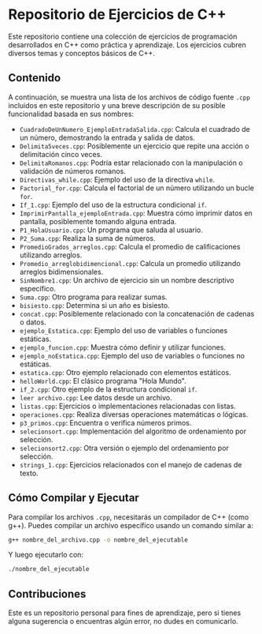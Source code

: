 # Repositorio de Ejercicios de C++

Este repositorio contiene una colección de ejercicios de programación desarrollados en C++ como práctica y aprendizaje. Los ejercicios cubren diversos temas y conceptos básicos de C++.

## Contenido

A continuación, se muestra una lista de los archivos de código fuente `.cpp` incluidos en este repositorio y una breve descripción de su posible funcionalidad basada en sus nombres:

*   `CuadradoDeUnNumero_EjemploEntradaSalida.cpp`: Calcula el cuadrado de un número, demostrando la entrada y salida de datos.
*   `Delimita5veces.cpp`: Posiblemente un ejercicio que repite una acción o delimitación cinco veces.
*   `DelimitaRomanos.cpp`: Podría estar relacionado con la manipulación o validación de números romanos.
*   `Directivas_while.cpp`: Ejemplo del uso de la directiva `while`.
*   `Factorial_for.cpp`: Calcula el factorial de un número utilizando un bucle `for`.
*   `If_1.cpp`: Ejemplo del uso de la estructura condicional `if`.
*   `ImprimirPantalla_ejemploEntrada.cpp`: Muestra cómo imprimir datos en pantalla, posiblemente tomando alguna entrada.
*   `P1_HolaUsuario.cpp`: Un programa que saluda al usuario.
*   `P2_Suma.cpp`: Realiza la suma de números.
*   `PromedioGrados_arreglos.cpp`: Calcula el promedio de calificaciones utilizando arreglos.
*   `Promedio_arreglobidimencional.cpp`: Calcula un promedio utilizando arreglos bidimensionales.
*   `SinNombre1.cpp`: Un archivo de ejercicio sin un nombre descriptivo específico.
*   `Suma.cpp`: Otro programa para realizar sumas.
*   `bisiesto.cpp`: Determina si un año es bisiesto.
*   `concat.cpp`: Posiblemente relacionado con la concatenación de cadenas o datos.
*   `ejemplo_Estatica.cpp`: Ejemplo del uso de variables o funciones estáticas.
*   `ejemplo_funcion.cpp`: Muestra cómo definir y utilizar funciones.
*   `ejemplo_noEstatica.cpp`: Ejemplo del uso de variables o funciones no estáticas.
*   `estatica.cpp`: Otro ejemplo relacionado con elementos estáticos.
*   `helloWorld.cpp`: El clásico programa "Hola Mundo".
*   `if_2.cpp`: Otro ejemplo de la estructura condicional `if`.
*   `leer archivo.cpp`: Lee datos desde un archivo.
*   `listas.cpp`: Ejercicios o implementaciones relacionadas con listas.
*   `operaciones.cpp`: Realiza diversas operaciones matemáticas o lógicas.
*   `p3_primos.cpp`: Encuentra o verifica números primos.
*   `selecionsort.cpp`: Implementación del algoritmo de ordenamiento por selección.
*   `selecionsort2.cpp`: Otra versión o ejemplo del ordenamiento por selección.
*   `strings_1.cpp`: Ejercicios relacionados con el manejo de cadenas de texto.

## Cómo Compilar y Ejecutar

Para compilar los archivos `.cpp`, necesitarás un compilador de C++ (como g++). Puedes compilar un archivo específico usando un comando similar a:

```bash
g++ nombre_del_archivo.cpp -o nombre_del_ejecutable
```

Y luego ejecutarlo con:

```bash
./nombre_del_ejecutable
```

## Contribuciones

Este es un repositorio personal para fines de aprendizaje, pero si tienes alguna sugerencia o encuentras algún error, no dudes en comunicarlo.
